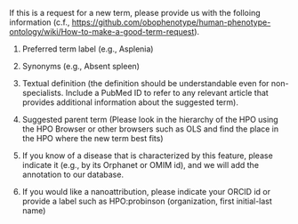 If this is a request for a new term, please provide us with the folloing information (c.f., https://github.com/obophenotype/human-phenotype-ontology/wiki/How-to-make-a-good-term-request).

1. Preferred term label (e.g., Asplenia)


2. Synonyms (e.g., Absent spleen)


3. Textual definition (the definition should be understandable even for non-specialists. Include a PubMed ID to refer to any relevant article that provides additional information about the suggested term).


4. Suggested parent term (Please look in the hierarchy of the HPO using the HPO Browser or other browsers such as OLS and find the place in the HPO where the new term best fits)


5. If you know of a disease that is characterized by this feature, please indicate it (e.g., by its Orphanet or OMIM id), and we will add the annotation to our database.


6. If you would like a nanoattribution, please indicate your ORCID id or provide a label such as HPO:probinson (organization, first initial-last name)

